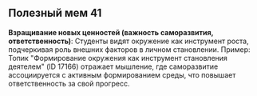 ## Полезный мем 41

**Взращивание новых ценностей (важность саморазвития, ответственность)**: Студенты видят окружение как инструмент роста, подчеркивая роль внешних факторов в личном становлении. Пример: Топик "Формирование окружения как инструмент становления деятелем" (ID 17166) отражает мышление, где саморазвитие ассоциируется с активным формированием среды, что повышает ответственность за свой прогресс.
